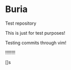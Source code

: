 # Buria
Test repository

This is just for test purposes!

Testing commits through vim!

!!!!!!!!

[]s
